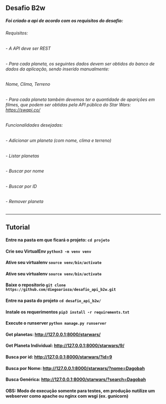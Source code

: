 ## Desafio B2w


##### Foi criado a api de acordo com os requisitos do desafio:

###### Requisitos:

###### - A API deve ser REST
###### - Para cada planeta, os seguintes dados devem ser obtidos do banco de dados da aplicação, sendo inserido manualmente:
###### Nome, Clima, Terreno
###### - Para cada planeta também devemos ter a quantidade de aparições em filmes, que podem ser obtidas pela API pública do Star Wars:  https://swapi.co/

###### Funcionalidades desejadas: 

###### - Adicionar um planeta (com nome, clima e terreno)
###### - Listar planetas
###### - Buscar por nome
###### - Buscar por ID
###### - Remover planeta

---
## Tutorial
#### Entre na pasta em que ficará o projeto: ```cd projeto```
#### Crie seu VirtualEnv   ``` python3 -m venv venv ```
#### Ative seu virtualenv  ``` source venv/bin/activate ```
#### Ative seu virtualenv  ``` source venv/bin/activate ```
#### Baixe o repositorio   ``` git clone https://github.com/diegoarioza/desafio_api_b2w.git ```
#### Entre na pasta do projeto ``` cd desafio_api_b2w/ ```
#### Instale os requerimentos ``` pip3 install -r requirements.txt  ```
#### Execute o runserver ``` python manage.py runserver ```

#### Get planetas: http://127.0.0.1:8000/starwars/
#### Get Planeta Individual: http://127.0.0.1:8000/starwars/9/
#### Busca por id: http://127.0.0.1:8000/starwars/?id=9
#### Busca por Nome: http://127.0.0.1:8000/starwars/?nome=Dagobah
#### Busca Genérica: http://127.0.0.1:8000/starwars/?search=Dagobah

#### OBS: Modo de execução somente para testes, em produção nutilize um webserver como apache ou nginx com wsgi (ex. gunicorn)
